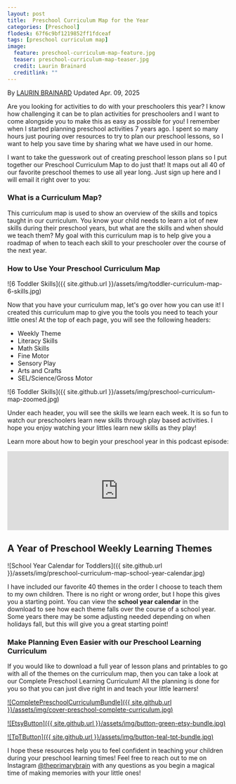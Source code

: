 ```yaml
---
layout: post
title:  Preschool Curriculum Map for the Year
categories: [Preschool]
flodesk: 67f6c9bf1219852ff1fdceaf
tags: [preschool curriculum map]
image:
  feature: preschool-curriculum-map-feature.jpg
  teaser: preschool-curriculum-map-teaser.jpg
  credit: Laurin Brainard
  creditlink: ""
---
```

By [LAURIN BRAINARD](https://theprimarybrain.com/menu/about/) Updated Apr. 09, 2025

Are you looking for activities to do with your preschoolers this year? I know how challenging it can be to plan activities for preschoolers and I want to come alongside you to make this as easy as possible for you! I remember when I started planning preschool activities 7 years ago. I spent so many hours just pouring over resources to try to plan our preschool lessons, so I want to help you save time by sharing what we have used in our home.

I want to take the guesswork out of creating preschool lesson plans so I put together our Preschool Curriculum Map to do just that! It maps out all 40 of our favorite preschool themes to use all year long. Just sign up here and I will email it right over to you:

<div id="fd-form-67f6c9bf1219852ff1fdceaf"></div>
<script>
  window.fd('form', {
    formId: '67f6c9bf1219852ff1fdceaf',
    containerEl: '#fd-form-67f6c9bf1219852ff1fdceaf'
  });
</script>

### What is a Curriculum Map?

This curriculum map is used to show an overview of the skills and topics taught in our curriculum. You know your child needs to learn a lot of new skills during their preschool years, but what are the skills and when should we teach them? My goal with this curriculum map is to help give you a roadmap of when to teach each skill to your preschooler over the course of the next year. 

### How to Use Your Preschool Curriculum Map

![6 Toddler Skills]({{ site.github.url }}/assets/img/toddler-curriculum-map-6-skills.jpg)

Now that you have your curriculum map, let's go over how you can use it! I created this curriculum map to give you the tools you need to teach your little ones! At the top of each page, you will see the following headers:
- Weekly Theme
- Literacy Skills
- Math Skills
- Fine Motor
- Sensory Play
- Arts and Crafts
- SEL/Science/Gross Motor

![6 Toddler Skills]({{ site.github.url }}/assets/img/preschool-curriculum-map-zoomed.jpg)

Under each header, you will see the skills we learn each week. It is so fun to watch our preschoolers learn new skills through play based activities. I hope you enjoy watching your littles learn new skills as they play!

Learn more about how to begin your preschool year in this podcast episode:

<iframe title="Teach Your Littles At Home | Homeschool Preschool Activities for Busy Moms of 2 to 5 Year Olds" allowtransparency="true" height="180" width="100%" style="border: none; min-width: min(100%, 430px);height:180px;" scrolling="no" data-name="pb-iframe-player" src="https://www.podbean.com/player-v2/?i=7vc25-f9f573-pbblog-playlist&share=1&download=1&rtl=0&fonts=Tahoma&skin=f6f6f6&font-color=000000&logo_link=episode_page&order=episodic&limit=1&filter=publish_time&publish_start=2024-08-26&publish_end=2024-08-26&ss=c2bd843166b21ab9245d361a0e486b6f&btn-skin=7&size=180" loading="lazy" allowfullscreen=""></iframe>


## A Year of Preschool Weekly Learning Themes

![School Year Calendar for Toddlers]({{ site.github.url }}/assets/img/preschool-curriculum-map-school-year-calendar.jpg)

I have included our favorite 40 themes in the order I choose to teach them to my own children. There is no right or wrong order, but I hope this gives you a starting point. You can view the **school year calendar** in the download to see how each theme falls over the course of a school year. Some years there may be some adjusting needed depending on when holidays fall, but this will give you a great starting point! 

### Make Planning Even Easier with our Preschool Learning Curriculum

If you would like to download a full year of lesson plans and printables to go with all of the themes on the curriculum map, then you can take a look at our Complete Preschool Learning Curriculum! All the planning is done for you so that you can just dive right in and teach your little learners! 

[![CompletePreschoolCurriculumBundle]({{ site.github.url }}/assets/img/cover-preschool-complete-curriculum.jpg)](https://www.teacherspayteachers.com/Product/Preschool-Curriculum-and-Lesson-Plans-Pre-K-Classroom-Homeschool-Themes-8371836?utm_source=PB%20Blog&utm_campaign=Preschool%20Curriculum%20Bundle)

[![EtsyButton]({{ site.github.url }}/assets/img/button-green-etsy-bundle.jpg)](https://theprimarybrain.etsy.com/listing/1734226997/preschool-curriculum-lesson-plans-and)

[![TpTButton]({{ site.github.url }}/assets/img/button-teal-tpt-bundle.jpg)](https://www.teacherspayteachers.com/Product/Preschool-Curriculum-and-Lesson-Plans-Pre-K-Classroom-Homeschool-Themes-8371836?utm_source=PB%20Blog&utm_campaign=Preschool%20Curriculum%20Bundle)

I hope these resources help you to feel confident in teaching your children during your preschool learning times! Feel free to reach out to me on Instagram [@theprimarybrain](https://www.instagram.com/theprimarybrain/) with any questions as you begin a magical time of making memories with your little ones!